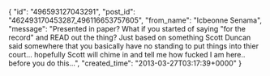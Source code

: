  {
   "id": "496593127043291",
   "post_id": "462493170453287_496116653757605",
   "from_name": "Icbeonne Senama",
   "message": "Presented in paper? What if you started of saying \"for the record\" and READ out the thing? Just based on something Scott Duncan said somewhere that you basically have no standing to put things into thier court... hopefully Scott will chime in and tell me how fucked I am here.. before you do this...",
   "created_time": "2013-03-27T03:17:39+0000"
 }
